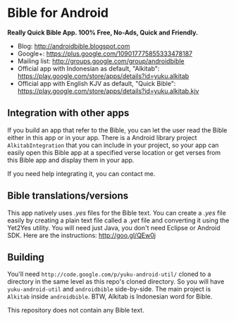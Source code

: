 Bible for Android
=================

**Really Quick Bible App. 100% Free, No-Ads, Quick and Friendly.**

- Blog: http://androidbible.blogspot.com
- Google+: https://plus.google.com/109017775855333478187
- Mailing list: http://groups.google.com/group/androidbible
- Official app with Indonesian as default, "Alkitab": https://play.google.com/store/apps/details?id=yuku.alkitab
- Official app with English KJV as default, "Quick Bible": https://play.google.com/store/apps/details?id=yuku.alkitab.kjv

Integration with other apps
---------------------------

If you build an app that refer to the Bible, you can let the user read the Bible either in this app or in your app.
There is a Android library project `AlkitabIntegration` that you can include in your project, so your app can easily 
open this Bible app at a specified verse location or get verses from this Bible app and display them in your app.

If you need help integrating it, you can contact me.

Bible translations/versions
---------------------------

This app natively uses *.yes* files for the Bible text. You can create a *.yes* file easily by creating a plain text file
called a *.yet* file and converting it using the Yet2Yes utility. You will need just Java, you don't need Eclipse or Android SDK.
Here are the instructions: http://goo.gl/QEw0j

Building
--------

You'll need `http://code.google.com/p/yuku-android-util/` cloned to a directory in the same level
as this repo's cloned directory. So you will have `yuku-android-util` and `androidbible` side-by-side. 
The main project is `Alkitab` inside `androidbible`. BTW, Alkitab is Indonesian word for Bible.

This repository does not contain any Bible text.
